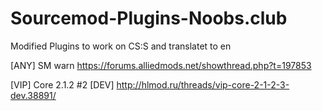 # Sourcemod-Plugins-Noobs.club
Modified Plugins to work on CS:S and translatet to en

[ANY] SM warn https://forums.alliedmods.net/showthread.php?t=197853

[VIP] Core 2.1.2 #2 [DEV] http://hlmod.ru/threads/vip-core-2-1-2-3-dev.38891/
